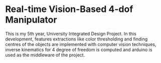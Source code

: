 [//]: # (Image References)
[image_0]: img/robot_model.jpg

# Real-time Vision-Based 4-dof Manipulator

This is my 5th year, University Integrated Design Project. In this development, features extractions like color thresholding and finding centres of the objects are implemented with computer vision techniques, inverse kinematics for 4 degree of freedom is computed and arduino is used as the middleware of the project. 
